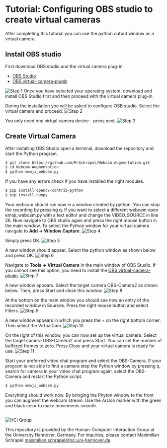 # Tutorial: Configuring OBS studio to create virtual cameras
After completing this tutorial you can use the python output window as a virtual camera.  

## Install OBS studio
First download OBS studio and the virtual camera plug-in

- [OBS Studio](https://obsproject.com/)
- [OBS virtual-camera-plugin](https://obsproject.com/forum/resources/obs-virtualcam.949/)

![Step 1](/Tutorial/Step_01.jpg)
Once you have selected your operating system, download and install OBS Studio first and then proceed with the virtual camera plug-in.

During the installation you will be asked to configure OSB studio.
Select the virtual camera and proceed.
![Step 2](/Tutorial/Step_02.jpg)

You only need one virtual camera device - press next.
![Step 3](/Tutorial/Step_03.jpg)

## Create Virtual Camera
After installing OBS Studio open a terminal, download the repository and start the Python program.
```sh
$ git clone https://github.com/M-Schrapel/Webcam-Augmentation.git
$ cd Webcam-Augmentation
$ python emoji_webcam.py
```
If you have any errors check if you have installed the right modules.
```sh
$ pip install opencv-contrib-python
$ pip install numpy
```
Your webcam should run now in a window created by python. You can stop the recording by pressing q. If you want to select a different webcam open emoji_webcam.py with a text editor and change the VIDEO_SOURCE in line 26. Now navigate to OBS studio again and press the right mouse button in the main window. To select the Python window for your virtual camera navigate to **Add → Window Capture**. 
![Step 4](/Tutorial/Step_04.jpg)

Simply press OK.
![Step 5](/Tutorial/Step_05.jpg)

A new window should appear. Select the python window as shown below and press OK.
![Step 6](/Tutorial/Step_06.jpg)

Navigate to **Tools → Virtual Camera** in the  main window of OBS Studio. If you cannot see this option, you need to install the [OBS virtual-camera-plugin](https://obsproject.com/forum/resources/obs-virtualcam.949/).
![Step 7](/Tutorial/Step_07.jpg)

A new window appears. Select the target camera OBS-Camera2 as shown below. Then, press Start and close this window.
![Step 8](/Tutorial/Step_08.jpg)

At the bottom on the main window you should see now an entry of the recorded window in Sources. Press the right mouse button and select Filters.
![Step 9](/Tutorial/Step_09.jpg)

A new window appears in which you press the + on the right bottom corner. Then select the VirtualCam.
![Step 10](/Tutorial/Step_10.jpg)

On the right of this window, you can now set up the virtual camera. Select the target camera OBS-Camera2 and press Start. You can set the number of buffered frames to zero. Press Close and your virtual camera is ready for use.
![Step 11](/Tutorial/Step_11.jpg)

Start your preferred video chat program and select the OBS-Camera.
If your program is not able to find a camera stop the Python window by pressing q, search for camera in your video chat program again, select the OBS-Camera and restart the Python script.
```sh
$ python emoji_webcam.py
```

Everything should work now. By bringing the Phyton window to the front you can augment the webcam stream. Use the ArUco marker with the green and black color to make movements smooth. 

##
![HCI Group](Tutorial/Institute.png)

This repository is provided by the Human-Computer Interaction Group at the University Hannover, Germany. For inquiries, please contact Maximilian Schrapel maximilian.schrapel@hci.uni-hannover.de
